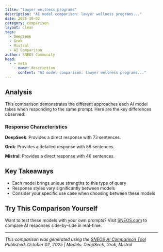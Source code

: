 ```yaml
---
title: "lawyer wellness programs"
description: "AI model comparison: lawyer wellness programs..."
date: 2025-10-02
category: comparison
layout: Clean
tags:
  - DeepSeek
  - Grok
  - Mistral
  - AI Comparison
author: SNEOS Community
head:
  - - meta
    - name: description
      content: "AI model comparison: lawyer wellness programs..."
---
```


<ChatComparison
  title="lawyer wellness programs"
  prompt="lawyer wellness programs"
  :responses='{
    "DeepSeek": "Of course. This is a critical and rapidly evolving topic in the legal profession. Here is a comprehensive overview of lawyer wellness programs, covering their importance, key components, implementation strategies, and challenges.\n\n### The \u0022Why\u0022: The Crisis Driving the Need for Wellness Programs\n\nThe legal profession faces a well-documented mental health and substance abuse crisis. The data is stark:\n\n*   **High Rates of Depression \u0026 Anxiety:** Studies, including those from the **ABA and Hazelden Betty Ford Foundation**, consistently show that lawyers experience depression, anxiety, and substance use disorders at rates significantly higher than the general population and other professions.\n*   **Chronic Stress:** The adversarial nature of the work, high stakes, billable hour pressures, and perfectionist culture create a constant state of stress.\n*   **Burnout:** Characterized by emotional exhaustion, cynicism, and reduced professional efficacy, burnout is endemic, leading to high turnover and disengagement.\n*   **Ethical Imperative:** The ABA Model Rules of Professional Conduct (specifically Comment 1 to Rule 1.1 on Competence) now state that maintaining mental and physical health is \u0022necessary to competent representation.\u0022\n*   **Business Case:** Poor wellness leads to decreased productivity, higher attrition (costing firms hundreds of thousands per lost associate), increased malpractice risk, and reputational damage. Investing in wellness is a smart business strategy.\n\n---\n\n### Key Components of an Effective Lawyer Wellness Program\n\nA successful program moves beyond sporadic yoga classes and fruit bowls. It requires a holistic, integrated, and sustained effort. The ABA\u0027s **Wellness Toolkit** structures this around seven key dimensions:\n\n1.  **Well-Being at the Firm Level:**\n    *   **Leadership Commitment:** Visible, vocal, and genuine buy-in from managing partners and senior leadership.\n    *   **Dedicated Role/Committee:** A Wellness Committee or a designated \u0022Wellness Partner\u0022 to champion initiatives.\n    *   **Financial Investment:** A dedicated budget for wellness programs and resources.\n\n2.  **Health (Physical \u0026 Mental):**\n    *   **Robust Health Insurance:** Plans with strong mental health coverage and low barriers to access.\n    *   **Employee Assistance Programs (EAPs):** Confidential, 24/7 access to counseling and referrals.\n    *   **Health Initiatives:** Gym memberships, on-site flu shots, wellness challenges, healthy food options.\n\n3.  **Work-Life Integration:**\n    *   **Flexible Work Arrangements:** Remote/hybrid work options, flexible hours.\n    *   **Generous Leave Policies:** Parental leave, sick leave, and sabbaticals.\n    *   **Respect for Boundaries:** Policies that discourage after-hours and weekend communication unless urgent.\n\n4.  **Social Connection \u0026 Support:**\n    *   **Mentoring \u0026 Sponsorship Programs:** Both formal and informal.\n    *   **Team-Building \u0026 Social Events:** Non-work-related events to build camaraderie.\n    *   **Affinity/Resource Groups:** Groups for parents, women, LGBTQ\u002B attorneys, etc.\n\n5.  **Intellectual \u0026 Professional Growth:**\n    *   **Meaningful Work:** Assigning challenging and engaging work, especially to junior lawyers.\n    *   **Clear Career Pathing:** Transparent processes for advancement and partnership.\n    *   **Continuing Education:** Support for CLEs and skill development beyond legal topics.\n\n6.  **Spiritual \u0026 Personal Fulfillment:**\n    *   **Pro Bono Opportunities:** Allows lawyers to find meaning and give back.\n    *   **Matching Gift Programs:** Supporting lawyers\u0027 personal charitable interests.\n    *   **Reflection \u0026 Mindfulness:** Encouraging practices that provide perspective.\n\n7.  **Emotional \u0026 Psychological Health (The Core):**\n    *   **Destigmatizing Help-Seeking:** Leadership sharing their own experiences, normalizing therapy.\n    *   **Mental Health Training:** Programs like Mental Health First Aid for lawyers and staff.\n    *   **Confidential Resources:** Clear information on how to access therapists and coaches who understand the legal profession.\n\n---\n\n### How to Implement a Wellness Program\n\n1.  **Assess Needs:** Start with an anonymous survey to understand the specific pain points and interests of your lawyers and staff. Don\u0027t assume you know the problems.\n2.  **Secure Leadership Buy-In:** Present the business case (attrition costs, productivity, risk) and the ethical imperative.\n3.  **Form a Wellness Committee:** Include a diverse group of partners, associates, and staff from different departments.\n4.  **Develop a Strategic Plan:** Create a multi-year plan with clear, measurable goals. Start with small, high-impact \u0022wins.\u0022\n5.  **Communicate and Launch:** Roll out the program clearly and repeatedly. Emphasize confidentiality.\n6.  **Evaluate and Adapt:** Regularly measure participation and effectiveness through surveys and feedback. Be prepared to pivot.\n\n---\n\n### Challenges and Pitfalls to Avoid\n\n*   **\u0022Check-the-Box\u0022 Mentality:** A program is useless if the underlying culture of overwork and presenteeism doesn\u0027t change.\n*   **Lack of Leadership Modeling:** If partners brag about never taking vacation and working 80-hour weeks, no wellness program will be effective.\n*   **Confidentiality Concerns:** Lawyers are rightfully worried about confidentiality. EAPs and external providers are crucial.\n*   **One-Size-Fits-All Approach:** A new parent, a senior partner, and a first-year associate have different wellness needs. Offer variety.\n*   **Ignoring the Structural Issues:** The billable hour is a major source of stress. While difficult to change, firms can explore alternative fee structures and ensure that non-billable wellness activities are valued.\n\n---\n\n### Resources for Getting Started\n\n*   **American Bar Association (ABA):** The leading resource.\n    *   [**ABA Well-Being Toolkit for Lawyers and Legal Employers**](https://www.americanbar.org/groups/lawyer_assistance/well-being-in-the-legal-profession/toolkit/)\n    *   **Commission on Lawyer Assistance Programs (CoLAP)**\n*   **Institute for Well-Being in Law (IWIL):** (Formerly the National Task Force on Lawyer Well-Being) A non-profit dedicated to this cause.\n    *   [**IWIL Website**](https://lawyerwellbeing.net/)\n*   **State and Local Bar Associations:** Most have lawyer assistance programs (LAPs) that offer confidential support, helplines, and resources.\n\nIn summary, an effective lawyer wellness program is not a perk but a fundamental component of a modern, sustainable, and ethical law practice. It requires a strategic, top-down cultural shift that prioritizes the human beings behind the legal work.",
    "Grok": "Lawyer wellness programs are structured initiatives designed to support the mental, emotional, and physical well-being of legal professionals. Lawyers often face high levels of stress, burnout, anxiety, and depression due to the demanding nature of their work, including long hours, intense pressure, tight deadlines, and the emotional toll of handling complex or traumatic cases. Wellness programs aim to address these challenges by providing resources, education, and support to improve overall health and work-life balance.\n\n### Key Components of Lawyer Wellness Programs\n1. **Mental Health Support**:\n   - Access to counseling services or Employee Assistance Programs (EAPs) for issues like stress, anxiety, depression, or substance abuse.\n   - Confidential helplines or referral services, often provided through state bar associations or law firms.\n   - Training on recognizing signs of mental health challenges and reducing stigma around seeking help.\n\n2. **Stress Management and Resilience Training**:\n   - Workshops or seminars on mindfulness, meditation, and stress reduction techniques.\n   - Programs teaching time management and boundary-setting to prevent overwork.\n   - Resilience-building activities to help lawyers cope with adversity and setbacks.\n\n3. **Physical Wellness**:\n   - Encouragement of physical activity through gym memberships, fitness challenges, or on-site exercise classes.\n   - Education on nutrition and healthy lifestyle choices.\n   - Initiatives to promote better sleep habits.\n\n4. **Work-Life Balance**:\n   - Policies that support flexible work arrangements, remote work options, or reduced billable hour requirements.\n   - Encouragement of vacation time and sabbaticals to recharge.\n   - Mentoring or coaching to help lawyers navigate career pressures and personal life demands.\n\n5. **Substance Abuse Prevention and Recovery**:\n   - Education on the risks of substance abuse, which is a significant issue in the legal profession due to high stress.\n   - Access to Lawyer Assistance Programs (LAPs) offered by many state bar associations, which provide confidential support for substance abuse and addiction recovery.\n\n6. **Peer Support and Community Building**:\n   - Networking events or support groups where lawyers can share experiences and coping strategies.\n   - Mentorship programs pairing junior lawyers with seasoned professionals for guidance and support.\n\n7. **Firm or Organizational Policies**:\n   - Law firms or legal organizations may adopt wellness policies, such as limiting after-hours communication, providing mental health days, or integrating wellness into their culture.\n   - Training for managers to recognize and address signs of burnout or distress among team members.\n\n### Why Lawyer Wellness Programs Are Important\n- **High Rates of Mental Health Issues**: Studies, such as the 2016 American Bar Association (ABA) and Hazelden Betty Ford Foundation study, found that lawyers experience significantly higher rates of anxiety, depression, and substance abuse compared to other professions.\n- **Burnout and Turnover**: Chronic stress and burnout lead to dissatisfaction, reduced productivity, and high turnover rates in law firms.\n- **Client Impact**: A lawyer\u2019s mental and physical health directly affects their ability to serve clients effectively and ethically.\n- **Ethical Obligations**: The ABA Model Rules of Professional Conduct emphasize the importance of maintaining competence, which includes mental and emotional well-being.\n\n### Examples of Lawyer Wellness Resources\n1. **American Bar Association (ABA) Well-Being Initiative**:\n   - The ABA has a dedicated Working Group to Advance Well-Being in the Legal Profession, offering toolkits, resources, and a pledge for law firms to prioritize wellness.\n   - Campaigns like the Well-Being Pledge encourage firms to create supportive environments.\n\n2. **State Bar Associations**:\n   - Many state bars offer Lawyer Assistance Programs (LAPs) that provide confidential support for mental health and substance abuse issues.\n   - Some states have mandatory continuing legal education (CLE) credits focused on wellness topics.\n\n3. **Law Firm Initiatives**:\n   - Larger firms may have in-house wellness coordinators or partnerships with mental health providers.\n   - Some firms host wellness challenges, such as step-count competitions or mindfulness sessions.\n\n4. **Non-Profit Organizations**:\n   - Organizations like the Institute for Well-Being in Law (IWIL) advocate for systemic change and provide resources for legal professionals.\n   - Lawyer well-being podcasts, blogs, and online communities offer peer support and practical tips.\n\n### Challenges in Implementing Wellness Programs\n- **Stigma**: Many lawyers fear that seeking help could be perceived as a sign of weakness or harm their reputation.\n- **Time Constraints**: Lawyers often prioritize billable hours over personal well-being, making it hard to engage in wellness activities.\n- **Cultural Barriers**: The legal profession\u2019s traditional emphasis on stoicism and productivity can undermine wellness efforts.\n- **Access and Cost**: Smaller firms or solo practitioners may lack the resources to implement or access comprehensive wellness programs.\n\n### How to Get Involved or Start a Wellness Program\n- **For Individuals**:\n  - Seek out resources through your state bar association or firm.\n  - Practice self-care by setting boundaries, seeking therapy, or joining peer support groups.\n- **For Law Firms**:\n  - Sign the ABA Well-Being Pledge and commit to actionable changes.\n  - Partner with mental health professionals to provide on-site or virtual support.\n  - Foster a culture of openness by encouraging discussions about well-being.\n- **For Bar Associations**:\n  - Expand access to LAPs and wellness-focused CLEs.\n  - Advocate for systemic changes in legal education and workplace culture to prioritize well-being.\n\nLawyer wellness programs are gaining traction as the legal community recognizes the importance of sustainable careers and healthier work environments. If you\u0027re looking for specific programs in your area or resources tailored to your needs, I can help you search for state-specific or firm-specific initiatives. Let me know!",
    "Mistral": "Lawyer wellness programs are initiatives designed to support the mental, emotional, and physical health of legal professionals. These programs recognize the unique stressors and challenges that lawyers face, such as long working hours, high-pressure environments, and the emotional toll of dealing with clients\u0027 legal issues. Here are some key components and examples of lawyer wellness programs:\n\n### Key Components\n\n1. **Mental Health Support**:\n   - **Counseling Services**: Access to confidential counseling and therapy.\n   - **Mindfulness and Meditation**: Workshops and resources on mindfulness, meditation, and stress management.\n   - **Support Groups**: Peer support groups for lawyers dealing with similar issues.\n\n2. **Physical Health**:\n   - **Fitness Programs**: Access to gym memberships, fitness classes, or wellness challenges.\n   - **Nutrition Guidance**: Information and resources on healthy eating and nutrition.\n   - **Health Screenings**: Regular health check-ups and screenings.\n\n3. **Work-Life Balance**:\n   - **Flexible Work Arrangements**: Options for remote work, flexible hours, or part-time work.\n   - **Time Management Training**: Workshops on effective time management and prioritization.\n   - **Family Support**: Resources for childcare, eldercare, and other family-related needs.\n\n4. **Professional Development**:\n   - **Continuing Legal Education (CLE)**: Courses focused on wellness and stress management.\n   - **Career Coaching**: Access to career coaches and mentors.\n   - **Leadership Training**: Programs that emphasize healthy leadership practices.\n\n5. **Financial Wellness**:\n   - **Financial Planning**: Access to financial advisors and planning resources.\n   - **Debt Management**: Support for managing student loans and other debts.\n\n6. **Substance Abuse and Addiction**:\n   - **Recovery Programs**: Support for lawyers struggling with substance abuse or addiction.\n   - **Referral Services**: Access to specialized treatment programs and resources.\n\n### Examples of Lawyer Wellness Programs\n\n1. **American Bar Association (ABA) Well-Being Toolkit for Lawyers and Legal Employers**:\n   - Provides a comprehensive guide for law firms and legal employers to create and implement wellness programs.\n   - Includes resources on mental health, substance abuse, and work-life balance.\n\n2. **Lawyer Assistance Programs (LAPs)**:\n   - State-specific programs that offer confidential support for lawyers dealing with mental health issues, substance abuse, and other wellness concerns.\n   - Examples include the Massachusetts Lawyers Assistance Program (LCL) and the Texas Lawyers Assistance Program (TLAP).\n\n3. **Mindfulness in Law Society**:\n   - Offers mindfulness training and resources specifically tailored for legal professionals.\n   - Includes workshops, retreats, and online courses.\n\n4. **Corporate Wellness Programs**:\n   - Many large law firms have their own wellness programs that include fitness centers, wellness challenges, and mental health resources.\n   - Examples include programs at firms like Skadden, Arps, Slate, Meagher \u0026 Flom LLP and Latham \u0026 Watkins LLP.\n\n5. **Law School Wellness Initiatives**:\n   - Many law schools have wellness programs for students, which can include counseling services, wellness workshops, and stress management resources.\n   - Examples include programs at Harvard Law School and Yale Law School.\n\n### Benefits of Lawyer Wellness Programs\n\n- **Improved Mental and Physical Health**: Reduced stress, anxiety, and depression.\n- **Enhanced Productivity**: Better focus and productivity at work.\n- **Increased Job Satisfaction**: Greater job satisfaction and reduced burnout.\n- **Better Client Service**: Improved ability to provide high-quality legal services.\n- **Retention and Recruitment**: Attracting and retaining top talent by offering comprehensive wellness support.\n\nLawyer wellness programs are essential for creating a healthier and more sustainable legal profession. By addressing the unique challenges faced by lawyers, these programs can significantly improve the overall well-being and effectiveness of legal professionals."
  }'
  published-date="01:09"
/>

## Analysis

This comparison demonstrates the different approaches each AI model takes when responding to the same prompt. Here are the key differences observed:

### Response Characteristics

**DeepSeek**: Provides a direct response with 73 sentences. 

**Grok**: Provides a detailed response with 58 sentences. 

**Mistral**: Provides a direct response with 46 sentences. 

## Key Takeaways

- Each model brings unique strengths to this type of query
- Response styles vary significantly between models
- Consider your specific use case when choosing between these models

## Try This Comparison Yourself

Want to test these models with your own prompts? Visit [SNEOS.com](https://sneos.com) to compare AI responses side-by-side in real-time.

---

*This comparison was generated using the [SNEOS AI Comparison Tool](https://sneos.com)*
*Published: October 02, 2025 | Models: DeepSeek, Grok, Mistral*
